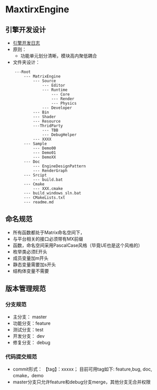 # MaxtirxEngine

## 引擎开发设计
- [引擎开发日志](./Doc/TodoList.md)
- 原则：
    - 功能单元划分清晰，模块高内聚低耦合
- 文件夹设计：

```
    ---Root
        --- MatrixEngine
            --- Source
                --- Editor
                --- Runtime
                    --- Core
                    --- Render
                    --- Physics
                --- Developer
            --- Bin
            --- Shader
            --- Resource
            ---ThridParty
                --- TBB
                --- DebugHelper
            --- XXXX
        --- Sample
            --- Demo00
            --- Demo01
            --- DemoXX
        --- Doc
            --- EngineDesignPattern
            --- RenderGraph
        --- Srcipt
            --- build.bat
        --- Cmake
            --- XXX.cmake
        --- build_windows_sln.bat
        --- CMakeLists.txt
        --- readme.md
```
    
## 命名规范
* 所有函数都处于Matrix命名空间下，
* 与平台相关的接口必须带有MX前缀
* 函数，命名空间采用PascalCase风格（毕竟UE也是这个风格的）
* 枚举类必须E开头
* 成员变量加m开头
* 静态变量需要加s开头
* 结构体变量不需要

## 版本管理规范
### 分支规范
* 主分支： master
* 功能分支：feature
* 测试分支：test
* 开发分支： dev
* 修复分支： debug
### 代码提交规范
* commit形式： 【tag】：xxxxx； 目前可用tag如下: feature,bug, doc, cmake，demo
* master分支只允许feature和debug分支merge，其他分支无合并权限